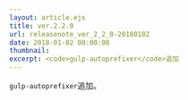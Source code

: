 ```yaml
---
layout: article.ejs
title: ver.2.2.0
url: releasenote_ver_2_2_0-20180102
date: 2018-01-02 00:00:00
thumbnail: 
excerpt: <code>gulp-autoprefixer</code>追加
---
```


`gulp-autoprefixer`追加。
